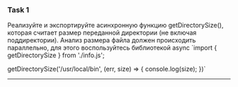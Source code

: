 ### Task 1
   Реализуйте и экспортируйте асинхронную функцию getDirectorySize(), которая считает размер переданной директории (не включая поддиректории). Анализ размера файла должен происходить параллельно, для этого воспользуйтесь библиотекой async
`import { getDirectorySize } from './info.js';
 
getDirectorySize('/usr/local/bin', (err, size) => {
  console.log(size);
})`

____
